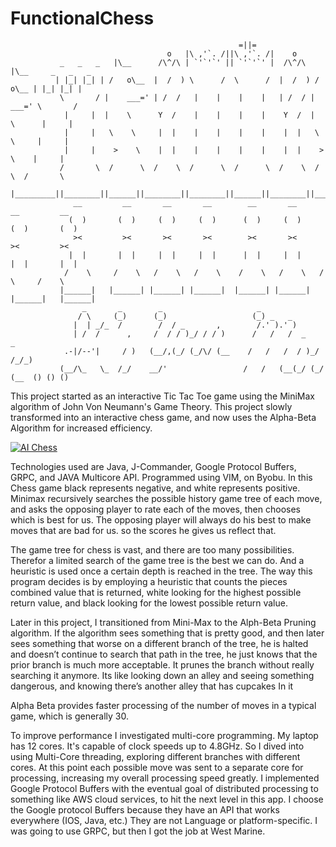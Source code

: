 # FunctionalChess


        
        
                                                       =||=   
                                       o   |\ ,'`. /||\ ,'`. /|    o     
               _   _   _   |\__      /\^/\ | `'`'`' || `'`'`' |  /\^/\   |\__     _   _   _ 
              | |_| |_| | /   o\__  |  /  ) \      /  \      /  |  /  ) /   o\__ | |_| |_| |
               \       / |    ___=' | /  /   |    |    |    |   | /  / |    ___=' \       / 
                |     |  |    \      Y  /    |    |    |    |    Y  /  |    \      |     |
                |     |   \    \     |  |    |    |    |    |    |  |   \    \     |     |  
                |     |    >    \    |  |    |    |    |    |    |  |    >    \    |     |  
               /       \  /      \  /    \  /      \  /      \  /    \  /      \  /       \ 
              |_________||________||______||________||________||______||________||_________|
                  __         __       __       __        __       __       __         __   
                 (  )       (  )     (  )     (  )      (  )     (  )     (  )       (  )  
                  ><         ><       ><       ><        ><       ><       ><         ><   
                 |  |       |  |     |  |     |  |      |  |     |  |     |  |       |  |  
                /    \     /    \   /    \   /    \    /    \   /    \   /    \     /    \ 
               |______|   |______| |______| |______|  |______| |______| |______|   |______|
                    _       _        _                     _                     
                   / \     (_)      (_)                   (_) _   _              
                  |  | _/_  /        /  / _       ,        /.' ).' )             
                  | /  /      ,     /  / / )_/ / / )      /   /   /  _       _   
                .-|/--'|     / )   (__/,(_/ (_/\/ (__    /   /   /  / )_/ /_/_)  
               (__/\_   \_  /_/    __/'                 /   /   (__(_/ (_/ (__  () () ()


This project started as an interactive Tic Tac Toe game using the MiniMax algorithm of John Von Neumann's Game Theory. This project slowly transformed into an interactive chess game, and now uses the Alpha-Beta Algorithm for increased efficiency. 

[![AI Chess ](http://img.youtube.com/vi/JPfVU8zGflQ/0.jpg)](http://www.youtube.com/watch?v=JPfVU8zGflQ "Video Title")

Technologies used are Java, J-Commander, Google Protocol Buffers, GRPC, and JAVA Multicore API. Programmed using VIM, on Byobu. In this Chess game black represents negative, and white represents positive. Minimax recursively searches the possible history game tree of each move, and asks the opposing player to rate each of the moves,  then chooses which is best for us. The opposing player will always do his best to make moves that are bad for us. so the scores he gives us reflect that.

The game tree for chess is vast, and there are too many possibilities. Therefor a limited search of the game tree is the best we can do. And a heuristic is used once a certain depth is reached in the tree. The way this program decides is by employing a heuristic that counts the pieces combined value that is returned, white looking for the highest possible return value, and black looking for the lowest possible return value.

 Later in this project, I transitioned from Mini-Max to the Alph-Beta Pruning algorithm. If the algorithm sees something that is pretty good, and then later sees something that worse on a different branch of the tree, he is halted and doesn’t continue to search that path in the tree, he just knows that the prior branch is much more acceptable. It prunes the branch without really searching it anymore. Its like looking down an alley and seeing something dangerous, and knowing there’s another alley that has cupcakes In it

Alpha Beta provides faster processing of the number of moves in a typical game, which is generally 30. 

To improve performance I investigated multi-core programming.  My laptop has 12 cores. It's capable of clock speeds up to 4.8GHz. So I dived into using Multi-Core threading, exploring different branches with different cores. At this point each possible move was sent to a separate core for processing, increasing my overall processing speed greatly. I  implemented Google Protocol Buffers with the eventual goal of distributed processing to something like AWS cloud services, to hit the next level in this app. I choose the Google protocol Buffers because they have an API that works everywhere (IOS, Java, etc.) They are not Language or platform-specific. I was going to use GRPC, but then I got the job at West Marine.


